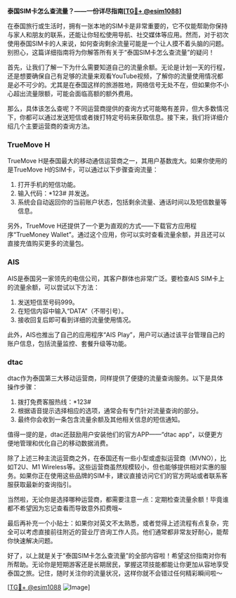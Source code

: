 **泰国SIM卡怎么查流量？——一份详尽指南[[TG💪+ @esim1088](https://t.me/s/esim1088)]**

在泰国旅行或生活时，拥有一张本地的SIM卡是非常重要的，它不仅能帮助你保持与家人和朋友的联系，还能让你轻松使用导航、社交媒体等应用。然而，对于初次使用泰国SIM卡的人来说，如何查询剩余流量可能是一个让人摸不着头脑的问题。别担心，这篇详细指南将为你解答所有关于“泰国SIM卡怎么查流量”的疑问！

首先，让我们了解一下为什么需要知道自己的流量余额。无论是计划一天的行程，还是想要确保自己有足够的流量来观看YouTube视频，了解你的流量使用情况都是必不可少的。尤其是在泰国这样的旅游胜地，网络信号无处不在，但如果你不小心超出流量限额，可能会面临高额的额外费用。

那么，具体该怎么查呢？不同运营商提供的查询方式可能略有差异，但大多数情况下，你都可以通过发送短信或者拨打特定号码来获取信息。接下来，我们将详细介绍几个主要运营商的查询方法。

### TrueMove H

TrueMove H是泰国最大的移动通信运营商之一，其用户基数庞大。如果你使用的是TrueMove H的SIM卡，可以通过以下步骤查询流量：

1. 打开手机的短信功能。
2. 输入代码：*123# 并发送。
3. 系统会自动返回你的当前账户状态，包括剩余流量、通话时间以及短信数量等信息。

另外，TrueMove H还提供了一个更为直观的方式——下载官方应用程序“TrueMoney Wallet”。通过这个应用，你可以实时查看流量余额，并且还可以直接充值购买更多的流量包。

### AIS

AIS是泰国另一家领先的电信公司，其客户群体也非常广泛。要检查AIS SIM卡上的流量余额，可以尝试以下方法：

1. 发送短信至号码999。
2. 在短信内容中输入“DATA”（不带引号）。
3. 接收回复后即可看到详细的流量使用情况。

此外，AIS也推出了自己的应用程序“AIS Play”，用户可以通过该平台管理自己的账户信息，包括流量监控、套餐升级等功能。

### dtac

dtac作为泰国第三大移动运营商，同样提供了便捷的流量查询服务。以下是具体操作步骤：

1. 拨打免费客服热线：*123#
2. 根据语音提示选择相应的选项，通常会有专门针对流量查询的部分。
3. 最终你会收到一条包含流量余额及其他相关信息的短信通知。

值得一提的是，dtac还鼓励用户安装他们的官方APP——“dtac app”，以便更方便地管理和优化自己的移动数据消费。

除了上述三种主流运营商之外，在泰国还有一些小型或虚拟运营商（MVNO），比如T2U、M1 Wireless等。这些运营商虽然规模较小，但也能够提供相对实惠的服务。如果你正在使用这些品牌的SIM卡，建议直接访问它们的官方网站或者联系客服获取最新的查询指引。

当然啦，无论你是选择哪种运营商，都需要注意一点：定期检查流量余额！毕竟谁都不希望因为忘记查看而导致意外扣费哦~

最后再补充一个小贴士：如果你对英文不太熟悉，或者觉得上述流程有点复杂，完全可以考虑直接前往附近的营业厅咨询工作人员。他们通常都非常友好耐心，能帮你快速解决问题。

好了，以上就是关于“泰国SIM卡怎么查流量”的全部内容啦！希望这份指南对你有所帮助。无论你是短期游客还是长期居民，掌握这项技能都能让你更加从容地享受泰国之旅。记住，随时关注你的流量状况，这样你就不会错过任何精彩瞬间啦～

[[TG💪+ @esim1088](https://t.me/s/esim1088) ![Image](https://i.postimg.cc/4NQfJmqS/Snipaste-2025-05-13-00-14-12.png)]
